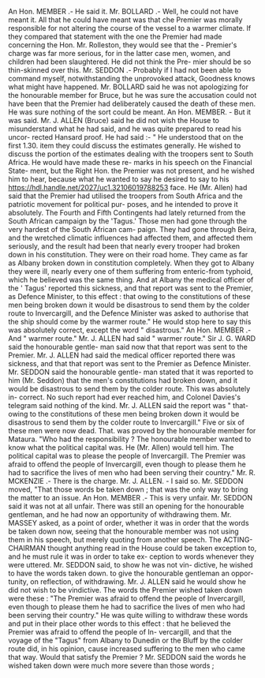 An Hon. MEMBER .- He said it. Mr. BOLLARD .- Well, he could not have meant it. All that he could have meant was that che Premier was morally responsible for not altering the course of the vessel to a warmer climate. If they compared that statement with the one the Premier had made concerning the Hon. Mr. Rolleston, they would see that the \- Premier's charge was far more serious, for in the latter case men, women, and children had been slaughtered. He did not think the Pre- mier should be so thin-skinned over this. Mr. SEDDON .- Probably if I had not been able to command myself, notwithstanding the unprovoked attack, Goodness knows what might have happened. Mr. BOLLARD said he was not apologizing for the honourable member for Bruce, but he was sure the accusation could not have been that the Premier had deliberately caused the death of these men. He was sure nothing of the sort could be meant. An Hon. MEMBER. - But it was said. Mr. J. ALLEN (Bruce) said he did not wish the House to misunderstand what he had said, and he was quite prepared to read his uncor- rected Hansard proof. He had said :- " He understood that on the first 1.30. item they could discuss the estimates generally. He wished to discuss the portion of the estimates dealing with the troopers sent to South Africa. He would have made these re- marks in his speech on the Financial State- ment, but the Right Hon. the Premier was not present, and he wished him to hear, because what he wanted to say he desired to say to his https://hdl.handle.net/2027/uc1.32106019788253 face. He (Mr. Allen) had said that the Premier had utilised the troopers from South Africa and the patriotic movement for political pur- poses, and he intended to prove it absolutely. The Fourth and Fifth Contingents had lately returned from the South African campaign by the 'Tagus.' Those men had gone through the very hardest of the South African cam- paign. They had gone through Beira, and the wretched climatic influences had affected them, and affected them seriously, and the result had been that nearly every trooper had broken down in his constitution. They were on their road home. They came as far as Albany broken down in constitution completely. When they got to Albany they were ill, nearly every one of them suffering from enteric-from typhoid, which he believed was the same thing. And at Albany the medical officer of the ' Tagus' reported this sickness, and that report was sent to the Premier, as Defence Minister, to this effect : that owing to the constitutions of these men being broken down it would be disastrous to send them by the colder route to Invercargill, and the Defence Minister was asked to authorise that the ship should come by the warmer route." He would stop here to say this was absolutely correct, except the word " disastrous." An Hon. MEMBER .- And " warmer route." Mr. J. ALLEN had said " warmer route." Sir J. G. WARD said the honourable gentle- man said now that that report was sent to the Premier. Mr. J. ALLEN had said the medical officer reported there was sickness, and that that report was sent to the Premier as Defence Minister. Mr. SEDDON said the honourable gentle- man stated that it was reported to him (Mr. Seddon) that the men's constitutions had broken down, and it would be disastrous to send them by the colder route. This was absolutely in- correct. No such report had ever reached him, and Colonel Davies's telegram said nothing of the kind. Mr. J. ALLEN said the report was " that- owing to the constitutions of these men being broken down it would be disastrous to send them by the colder route to Invercargill." Five or six of these men were now dead. That. was proved by the honourable member for Mataura. "Who had the responsibility ? The honourable member wanted to know what the political capital was. He (Mr. Allen) would tell him. The political capital was to please the people of Invercargill. The Premier was afraid to offend the people of Invercargill, even though to please them he had to sacrifice the lives of men who had been serving their country." Mr. R. MCKENZIE .- There is the charge. Mr. J. ALLEN. - I said so. Mr. SEDDON moved, "That those words be taken down ; that was the only way to bring the matter to an issue. An Hon. MEMBER .- This is very unfair. Mr. SEDDON said it was not at all unfair. There was still an opening for the honourable gentleman, and he had now an opportunity of withdrawing them. Mr. MASSEY asked, as a point of order, whether it was in order that the words be taken down now, seeing that the honourable member was not using them in his speech, but merely quoting from another speech. The ACTING-CHAIRMAN thought anything read in the House could be taken exception to, and he must rule it was in order to take ex- ception to words whenever they were uttered. Mr. SEDDON said, to show he was not vin- dictive, he wished to have the words taken down. to give the honourable gentleman an oppor- tunity, on reflection, of withdrawing. Mr. J. ALLEN said he would show he did not wish to be vindictive. The words the Premier wished taken down were these : "The Premier was afraid to offend the people of Invercargill, even though to please them he had to sacrifice the lives of men who had been serving their country." He was quite willing to withdraw these words and put in their place other words to this effect : that he believed the Premier was afraid to offend the people of In- vercargill, and that the voyage of the "Tagus" from Albany to Dunedin or the Bluff by the colder route did, in his opinion, cause increased suffering to the men who came that way. Would that satisfy the Premier ? Mr. SEDDON said the words he wished taken down were much more severe than those words ; 